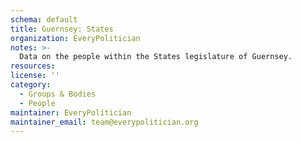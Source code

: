 ```yaml
---
schema: default
title: Guernsey: States
organization: EveryPolitician
notes: >-
  Data on the people within the States legislature of Guernsey.
resources:
license: ''
category:
  - Groups & Bodies
  - People
maintainer: EveryPolitician
maintainer_email: team@everypolitician.org
---
```

